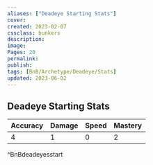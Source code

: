 ```yaml
---
aliases: ["Deadeye Starting Stats"]
cover: 
created: 2023-02-07
cssclass: bunkers
description: 
image: 
Pages: 20
permalink: 
publish: 
tags: [BnB/Archetype/Deadeye/Stats]
updated: 2023-06-02
---
```


## Deadeye Starting Stats

| **Accuracy** | **Damage** | **Speed** | **Mastery** |
| -------- | ------ | ----- | ------- |
| 4        | 1      | 0     | 2       |
^BnBdeadeyesstart
